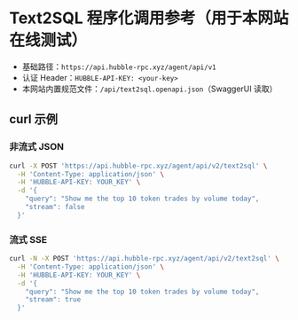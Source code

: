 # Text2SQL 程序化调用参考（用于本网站在线测试）

- 基础路径：`https://api.hubble-rpc.xyz/agent/api/v1`
- 认证 Header：`HUBBLE-API-KEY: <your-key>`
- 本网站内置规范文件：`/api/text2sql.openapi.json`（SwaggerUI 读取）

## curl 示例

### 非流式 JSON
```bash
curl -X POST 'https://api.hubble-rpc.xyz/agent/api/v2/text2sql' \
  -H 'Content-Type: application/json' \
  -H 'HUBBLE-API-KEY: YOUR_KEY' \
  -d '{
    "query": "Show me the top 10 token trades by volume today",
    "stream": false
  }'
```

### 流式 SSE
```bash
curl -N -X POST 'https://api.hubble-rpc.xyz/agent/api/v2/text2sql' \
  -H 'Content-Type: application/json' \
  -H 'HUBBLE-API-KEY: YOUR_KEY' \
  -d '{
    "query": "Show me the top 10 token trades by volume today",
    "stream": true
  }'
```
